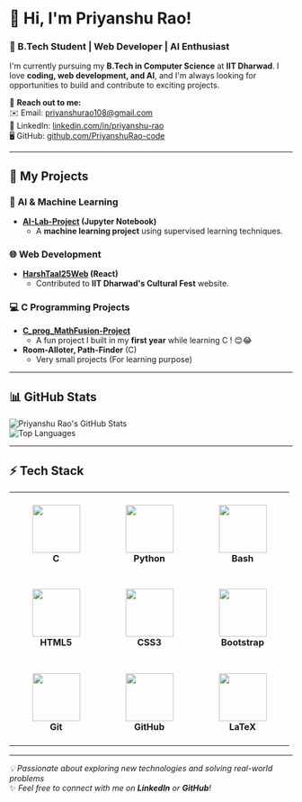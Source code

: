 # 👋 Hi, I'm Priyanshu Rao!

### 🚀 B.Tech Student | Web Developer | AI Enthusiast  
I'm currently pursuing my **B.Tech in Computer Science** at **IIT Dharwad**. I love **coding, web development, and AI**, and I'm always looking for opportunities to build and contribute to exciting projects.  

📩 **Reach out to me:**  
✉️ Email: [priyanshurao108@gmail.com](mailto:priyanshurao108@gmail.com)  
🔗 LinkedIn: [linkedin.com/in/priyanshu-rao](https://www.linkedin.com/in/priyanshu-rao/)  
🖥️ GitHub: [github.com/PriyanshuRao-code](https://github.com/PriyanshuRao-code)  

---

## 📌 **My Projects**
### 🔬 **AI & Machine Learning**
- **[AI-Lab-Project](https://github.com/PriyanshuRao-code/AI-Lab-Project) (Jupyter Notebook)**
  - A **machine learning project** using supervised learning techniques.  

### 🌐 **Web Development**
- **[HarshTaal25Web](https://github.com/NileshBarandwal/HarshTaal25.git) (React)**
  - Contributed to **IIT Dharwad's Cultural Fest** website.  

### 💻 **C Programming Projects**
- **[C_prog_MathFusion-Project](https://github.com/PriyanshuRao-code/C_prog_MathFusion-Project)**  
  - A fun project I built in my **first year** while learning C ! 😊😂  
- **Room-Alloter, Path-Finder** (C)  
  - Very small projects (For learning purpose)

---

## 📊 **GitHub Stats**
![Priyanshu Rao's GitHub Stats](https://github-readme-stats.vercel.app/api?username=PriyanshuRao-code&show_icons=true&theme=radical)  
![Top Languages](https://github-readme-stats.vercel.app/api/top-langs/?username=PriyanshuRao-code&layout=compact&theme=radical)  

---
## ⚡ Tech Stack

<div align="center">

<table style="width: 100%; border-spacing: 15px;">
  <tr>
    <td align="center" width="150" height="150">
      <img src="https://cdn.jsdelivr.net/gh/devicons/devicon/icons/c/c-original.svg" width="85"/><br><b>C</b>
    </td>
    <td align="center" width="150" height="150">
      <img src="https://cdn.jsdelivr.net/gh/devicons/devicon/icons/python/python-original.svg" width="85"/><br><b>Python</b>
    </td>
    <td align="center" width="150" height="150">
      <img src="https://cdn.jsdelivr.net/gh/devicons/devicon/icons/bash/bash-original.svg" width="85"/><br><b>Bash</b>
    </td>
  </tr>
  <tr>
    <td align="center" width="150" height="150">
      <img src="https://cdn.jsdelivr.net/gh/devicons/devicon/icons/html5/html5-original.svg" width="85"/><br><b>HTML5</b>
    </td>
    <td align="center" width="150" height="150">
      <img src="https://cdn.jsdelivr.net/gh/devicons/devicon/icons/css3/css3-original.svg" width="85"/><br><b>CSS3</b>
    </td>
    <td align="center" width="150" height="150">
      <img src="https://cdn.jsdelivr.net/gh/devicons/devicon/icons/bootstrap/bootstrap-original.svg" width="85"/><br><b>Bootstrap</b>
    </td>
  </tr>
  <tr>
    <td align="center" width="150" height="150">
      <img src="https://cdn.jsdelivr.net/gh/devicons/devicon/icons/git/git-original.svg" width="85"/><br><b>Git</b>
    </td>
    <td align="center" width="150" height="150">
      <img src="https://cdn.jsdelivr.net/gh/devicons/devicon/icons/github/github-original.svg" width="85"/><br><b>GitHub</b>
    </td>
    <td align="center" width="150" height="150">
      <img src="https://cdn.jsdelivr.net/gh/devicons/devicon/icons/latex/latex-original.svg" width="85"/><br><b>LaTeX</b>
    </td>
  </tr>
</table>

</div>



---

_💡 Passionate about exploring new technologies and solving real-world problems_   
✨ _Feel free to connect with me on **LinkedIn** or **GitHub**!_
